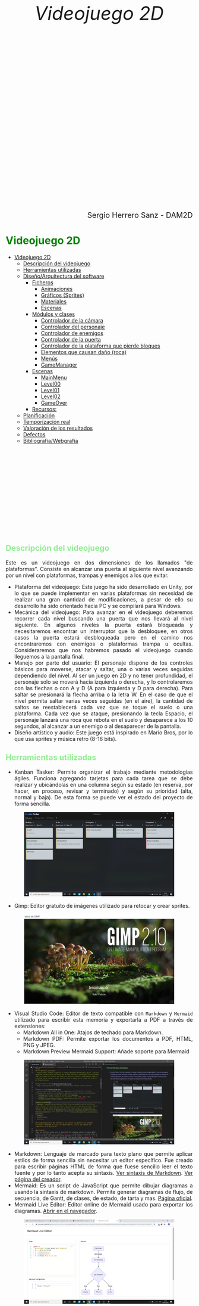 <style>
* {align: right; max-width: 100%; text-align: justify;}
h1 {color: green;}
h2 {color: lightGreen;}
//li {color: #afafff;}
//p {color: white;}
img {width: 80%; margin-left: 10%}
.portada h6 {font-size: 50px; text-align: center; margin-top: 450px; margin-bottom: 500px;}
.portada p {font-size: 20px; text-align: right; margin-bottom: 15px;}
</style>

<div class="portada"><h6>Videojuego 2D</h6><p>Sergio Herrero Sanz - DAM2D</p></div>

# Videojuego 2D 

- [Videojuego 2D](#videojuego-2d)
  - [Descripción del videojuego](#descripci%c3%b3n-del-videojuego)
  - [Herramientas utilizadas](#herramientas-utilizadas)
  - [Diseño/Arquitectura del software](#dise%c3%b1oarquitectura-del-software)
    - [Ficheros](#ficheros)
      - [Animaciones](#animaciones)
      - [Gráficos (Sprites)](#gr%c3%a1ficos-sprites)
      - [Materiales](#materiales)
      - [Escenas](#escenas)
    - [Módulos y clases](#m%c3%b3dulos-y-clases)
      - [Controlador de la cámara](#controlador-de-la-c%c3%a1mara)
      - [Controlador del personaje](#controlador-del-personaje)
      - [Controlador de enemigos](#controlador-de-enemigos)
      - [Controlador de la puerta](#controlador-de-la-puerta)
      - [Controlador de la plataforma que pierde bloques](#controlador-de-la-plataforma-que-pierde-bloques)
      - [Elementos que causan daño (roca)](#elementos-que-causan-da%c3%b1o-roca)
      - [Menús](#men%c3%bas)
      - [GameManager](#gamemanager)
    - [Escenas](#escenas-1)
      - [MainMenu](#mainmenu)
      - [Level00](#level00)
      - [Level01](#level01)
      - [Level02](#level02)
      - [GameOver](#gameover)
    - [Recursos:](#recursos)
  - [Planificación](#planificaci%c3%b3n)
  - [Temporización real](#temporizaci%c3%b3n-real)
  - [Valoración de los resultados](#valoraci%c3%b3n-de-los-resultados)
  - [Defectos](#defectos)
  - [Bibliografía/Webgrafía](#bibliograf%c3%adawebgraf%c3%ada)
<br><br><br><br><br><br><br><br><br><br><br><br><br><br><br>
## Descripción del videojuego 
Este es un videojuego en dos dimensiones de los llamados "de plataformas". Consiste en alcanzar una puerta al siguiente nivel avanzando por un nivel con plataformas, trampas y enemigos a los que evitar.
* Plataforma del videojuego: Este juego ha sido desarrollado en Unity, por lo que se puede implementar en varias plataformas sin necesidad de realizar una gran cantidad de modificaciones, a pesar de ello su desarrollo ha sido orientado hacia PC y se compilará para Windows.
* Mecánica del videojuego: Para avanzar en el videojuego deberemos recorrer cada nivel buscando una puerta que nos llevará al nivel siguiente. En algunos niveles la puerta estará bloqueada y necesitaremos encontrar un interruptor que la desbloquee, en otros casos la puerta estará desbloqueada pero en el camino nos encontraremos con enemigos o plataformas trampa u ocultas. Consideraremos que nos habremos pasado el videojuego cuando lleguemos a la pantalla final.
* Manejo por parte del usuario: El personaje dispone de los controles básicos para moverse, atacar y saltar, una o varias veces seguidas dependiendo del nivel. Al ser un juego en 2D y no tener profundidad, el personaje solo se moverá hacia izquierda o derecha, y lo controlaremos con las flechas o con A y D (A para izquierda y D para derecha). Para saltar se presionará la flecha arriba o la letra W. En el caso de que el nivel permita saltar varias veces seguidas (en el aire), la cantidad de saltos se reestablecerá cada vez que se toque el suelo o una plataforma. Cada vez que se ataque, presionando la tecla Espacio, el personaje lanzará una roca que rebota en el suelo y desaparece a los 10 segundos, al alcanzar a un enemigo o al desaparecer de la pantalla.
* Diseño artístico y audio: Este juego está inspirado en Mario Bros, por lo que usa sprites y música retro (8-16 bits).
<!--TODO 1107-->
<div style="display:none;">b091t0</div>

## Herramientas utilizadas
* Kanban Tasker: Permite organizar el trabajo mediante metodologías ágiles. Funciona agregando tarjetas para cada tarea que se debe realizar y ubicándolas en una columna según su estado (en reserva, por hacer, en proceso, revisar y terminado) y según su prioridad (alta, normal y baja). De esta forma se puede ver el estado del proyecto de forma sencilla.

![Imagen Kanban Tasker](images/kanbanTasker.png)

* Gimp: Editor gratuito de imágenes utilizado para retocar y crear sprites.

![Imagen de Gimp](images/gimp.png)

* Visual Studio Code: Editor de texto compatible con `Markdown` y `Mermaid` utilizado para escribir esta memoria y exportarla a PDF a través de extensiones:
  * Markdown All in One: Atajos de techado para Markdown.
  * Markdown PDF: Permite exportar los documentos a PDF, HTML, PNG y JPEG.
  * Markdown Preview Mermaid Support: Añade soporte para Mermaid

![Imagen de VSCode](images/VSCode.png)

* Markdown: Lenguaje de marcado para texto plano que permite aplicar estilos de forma sencilla sin necesitar un editor específico. Fue creado para escribir páginas HTML de forma que fuese sencillo leer el texto fuente y por lo tanto acepta su sintaxis.
[Ver sintaxis de Markdown](https://github.com/adam-p/markdown-here/wiki/Markdown-Cheatsheet). 
[Ver página del creador](https://daringfireball.net/projects/markdown/). 
* Mermaid: Es un script de JavaScript que permite dibujar diagramas a usando la sintaxis de markdown. Permite generar diagramas de flujo, de secuencia, de Gantt, de clases, de estado, de tarta y mas. 
[Página oficial](https://mermaid-js.github.io/mermaid/#/).
* Mermaid Live Editor: Editor online de Mermaid usado para exportar los diagramas. [Abrir en el navegador](https://mermaidjs.github.io/mermaid-live-editor/).

![Imagen Mermaid Live Editor](images/mermaidLiveEditor.png)

* Visual Studio: IDE compatible con Unity para escribir scripts.

![Imagen Visual Studio](images/visualStudio.png)

* Unity 3D: Motor gráfico.

![Imagen Unity](images/unity.png)

## Diseño/Arquitectura del software

### Ficheros 
Todos los archivos usados para el desarrollo del programa ajenos al propio motor gráfico están ubicados en la carpeta `Assets`, y clasificados en carpetas según el tipo de archivo. La música esta en la carpeta `Audio`, las animaciones están guardadas en la carpeta `Animations` y a su vez en una carpeta propia para cada sprite, los sprites están guardados en la carpeta `Graphics`, los archivos de propiedades como materiales del motor de físicas o propiedades de otros elementos en la carpeta `Materials`, los objetos creados en el entorno de desarrollo en la carpeta `Prefabs`, cada uno de los niveles en `Scenes` y por último los scripts en la carpeta `Scripts`, ordenados a su vez en carpetas según qué tipo de objetos los utilizan.
```
├───Animations
│   ├───Bat
│   ├───Character
│   ├───Ghost
│   └───Spider
├───Audio
├───Graphics
├───Materials
├───Prefabs
│   ├───Background
│   ├───Characters
│   ├───Objects
│   └───Platforms
├───Scenes
└───Scripts
    ├───Cameras
    ├───Characters
    ├───Logic
    ├───Menus
    └───Physics
```
#### Animaciones
Para animar los sprites son necesarios como mínimo dos archivos: archivos de animación (.anim) y un archivo que controle como se comportan las diferentes animaciones (.controller).

Para crear una animación abrimos la ventana `Animation` y seleccionamos un objeto de tipo sprite de la escena que tengamos abierta. Arrastramos cada uno de los frames de la animación desde la vista de archivos y ajustamos la línea de tiempo para determinar cuanto será visible cada fotograma. Guardamos en un archivo y repetimos para cada animación.

![Imagen de Animation](images/animation.png)

Para mostrar las animaciones en la escena creamos un controlador desde la ventana `Animator`. Arrastramos las animaciones creadas en el paso anterior y desde la pestaña `parameters` declaramos las variables que mas adelante utilizaremos para decidir qué animación se debe de mostrar. Sobre cada una de las animaciones hacemos click derecho y seleccionamos 'Make Transition'. En la ventana `Inspector` declararemos las condiciones necesarias que se deben cumplir para cambiar de una animación a otra añadiéndolas desde el botón +. Elegiremos la variable y el valor que debe de tener. Los valores de las variables se modifican desde código puesto que son parte del objeto y el controlador se limita a leerlas. Creamos una transición en cada sentido para cada animación y guardamos el archivo.

![Imagen de Animator](images/animator.png)

Para cambiar desde código las variables declaradas debemos de añadir un script al objeto en el que se controlará el valor de cada variable. Obtendremos el componente animator al comienzo de la ejecución y asignaremos el valor que queramos a cada variable.

```cs
private Animator anim;

void Start()
{
    anim = GetComponent<Animator>();
}

void Update()
{
    anim.SetFloat("velocity", 3);
    anim.SetBool("grounded", true);
    anim.SetBool("attack", false);
    anim.SetBool("alive", true);
}
```

#### Gráficos (Sprites)
Si la imagen que vamos a utilizar solo contiene un sprite bastará con arrastrar a la escena el archivo, si contiene varios sprites deberemos separarlos desde el editor.

Seleccionamos la imagen y cambiamos el 'Sprite Mode' a 'Multiple' en la pestaña `Inspector`. Hacemos click sobre el botón 'Sprite Editor' para abrir el editor y buscamos 'Slice' en la esquina superior izquierda. En la ventana que se abre pulsamos sobre 'Slice' y cerramos el editor. Ahora en la vista de archivos podemos ver que se permiten seleccionar como imágenes diferentes cada uno de los sprites.

![Imagen de Sprites](images/sprites.png)

#### Materiales
Los objetos que trabajan con físicas pueden llevar un  PhysicMaterial2D que determina como se comportará al colisionar con otros objetos. Solo contiene dos valores que definen la fricción entre los objetos y el "rebote".

Para crear un material hacemos click derecho sobre la vista de archivos --> Create --> Phisycs Material 2D.

![Imagen de material](images/material.png)

#### Escenas
Las escenas son cada uno de los diferentes niveles del videojuego. Contienen los objetos, a los que se les define una posición y diversos componentes. 

Para crear una escena hacemos click derecho sobre la vista de archivos --> Create --> Scene.

Para cambiar desde código la escena en la que nos encontramos usaremos la clase `SceneManager`.
```cs
SceneManager.LoadScene(SceneManager.GetActiveScene().buildIndex + 1);
```

### Módulos y clases

![UML](uml/images/uml.svg)

#### Controlador de la cámara
Estos scripts obtienen la posición del objeto introducido desde la ventana Inspector y desplazan la cámara a esa posición suavizando el movimiento según el parámetro `smoothTime`. En el caso de la clase `ConstrainedCameraController` se definen las coordenadas máximas y mínimas del cuadrado en el que se podrá desplazar la cámara, situando la misma en el límite si el objeto a  escapa de esa zona. La coordenada mínima debe corresponderse con la esquina inferior izquierda y la máxima con la esquina superior derecha.

En el método `Start()` se obtiene el objeto 'Player' y en el método `FixedUpdate()` se asigna a la propiedad de la cámara 'position' la posición del objeto 'Player'. En el caso de `ConstrainedCameraController` se utiliza la función `Mathf.SmoothDamp()` para suavizar el movimiento de la cámara.

![CameraClass](uml/images/camera.svg)

#### Controlador del personaje
Hay dos scripts para el personaje, `PlayerIdleController` y `PlayerController`.

`PlayerIdleController` no nos permite controlarlo sino que establece los parámetros necesarios para activar la animación de espera para utilizar al personaje en el menú principal. En el método `Start()` se obtiene y asigna el componente 'Animator' y se da valor a las variables que necesita (velocity, grounded, attack y alive).

El script `PlayerController` lleva a cabo todo el control sobre el personaje, movimiento, vidas, saltos, ataque, etc. En el método `Start()` se obtienen los componentes del objeto y se establece la función `ResetPosition()` para que se ejecute al cambiar de escena. El método únicamente mueve el personaje a la posición (-6, -3, 0).

En el método `Update()` se asignan los parámetros necesarios para cambiar la animación y se comprueba si ha presionado la barra espaciadora para ejecutar el método `Attack()`. Esta función instancia el prefab de la roca, lo desplaza al lado del personaje (según a que lado mira) y le añade velocidad en un eje para que se mueva. 

En el método `FixedUpdate()` se computa la lógica de movimiento del personaje. Se comprueban los ejes de entrada y se mueve al personaje o se le hace saltar en función de sus valores. Para saltar se inicia la corrurina `Jump()`, que añade una fuerza hacia arriba y se decrementa la cantidad de saltos restantes.

En los métodos que detectan colisiones y triggers de reducen las vidas al colisionar contra un enemigo, llamando al método `Harm()`, que reduce la cantidad de vidas y vuelve al personaje translúcido e inmune a daño durante unos segundos. En estos métodos también se realiza alguna lógica para el correcto funcionamiento de los saltos e interacción con las plataformas.  

![CharacterClass](uml/images/character.svg)

#### Controlador de enemigos
Este script mueve al enemigo al que se le aplica de derecha a izquierda en un área predefinida, cambiando de sentido cuando se alcanza un límite. Solo actúa sobre el eje horizontal. Además "mata" al enemigo cuando detecta una colisión con un objeto etiquetado como `DamageItem` y lo resucita tras el tiempo especificado por `deadTime` (en segundos). Definimos el rango en el que se mueve con `maxPos` y `minPos` y controlamos su velocidad con `speed`.

Una vez obtenidos los componentes 'Rigidbody2D' y 'Animator' en el método `Start()` y establecer los parámetros de la animación en el método `Update()` establecemos la lógica de movimiento en `FixedUpdate()`. Si la posición en el eje X alcanza uno de los límites invertimos el valor de la velocidad y de la escala en el eje X (Cambiar la orientación del sprite como si se tratase de un espejo). Para tratar con las colisiones utilizamos el método `OnTriggerEnter2D()`, si la colisión se corresponde con un objeto etiquetado como "DamageItem" se ejecuta la corrutina `Resurrect()`. En esta corrutina, que recibe el tiempo que va a permanecer el enemigo inactivo (muerto) por parámetro, bloqueamos el movimiento y cambiamos su etiqueta por "DeadEnemy" (Para que no cause daño al jugador) y establecemos el booleano `isAlive` a `false` para que cambie la animación. Después de esperar el tiempo indicado, volvemos a desbloquear el movimiento, establecemos el booleano a `true` y restauramos el valor de la etiqueta. 
Los métodos IEnumerator permiten ejecutarse en paralelo al hilo principal y parar su ejecución varias veces con:
```cs
yield return new WaitForSeconds();
``` 

![EnemyClass](uml/images/enemy.svg)

#### Controlador de la puerta
La puerta puede funcionar de dos maneras distintas, utilizando el prefab `NextLevelToggle` (puerta desbloqueada) y el Script `NextLevelDoor` o utilizando todos los scripts y el prefab `NextLevelButtonDoor`.

La puerta desbloqueada captura la tecla W y Flecha arriba (Eje vertical) y cambia la escena a siguiente indicada en el índice de construcción del videojuego (buildIndex) cuando se presiona una de las dos y el personaje está en contacto con la puerta. Lo hará en el método `OnTriggerStay2D()`.

La puerta bloqueada es mas complicada. Para funcionar debe de tener un objeto padre que contenga en su interior el botón, la puerta bloqueada y la puerta desbloqueada. El botón deberá contener en su interior a su vez un botón presionado y otro sin presionar. El elemento padre debe contener el script `NextLevelController`, la puerta desbloqueada `NextLevelToggle` y el botón `PressButtonEventController`.

El script `NextLevelController` no recibe parámetros, obtiene las puertas en el método `Start()` y desactivara la puerta desbloqueada. Únicamente activará la puerta desbloqueada y desactivará la bloqueada cuando reciba una llamada al método `UnlockDoor()`.

El script `PressButtonEventController` obtiene los botones presionado y liberado, estableciendo como activo el botón liberado y desactivado el botón presionado en el método `Start()`, invirtiendo los valores cuando se detecta una colisión en el método `OnTriggerEnter2D()` y llamando al método `UnlockDoor()` del script `NextLevelController` del padre, obtenido también en el método `Start()`.

![DoorClass](uml/images/door.svg)

#### Controlador de la plataforma que pierde bloques
Este objeto esta compuesto por varios sprites independientes, con su propio collider y rigidbody. Cada uno de esos sprites aplica el script `FallingGroundController` y el padre utiliza `FallingCascadeController`.

El script `FallingGroundController` detecta una colisión con el método `OnCollisionEnter2D()` y, si se el causante es 'Player' permite a la gravedad actuar en el elemento al que se aplica, y llama al método `WarnNeighbour()` del script `FallingCascadeController` introducido por parámetro. Para activar la gravedad se elimina la restricción sobre el eje X del elemento 'Rigidbody2D'. Una vez activada la gravedad se utilizará la siguiente colisión para destruir el objeto.

El script `FallingCascadeController` toma como parámetros los scripts de los sprites independientes como un array y, cuando un script llama a su método `WarnNeighbour()`, fuerza la caída de los sprites colindantes llamando al método `ForceFall()` de la clase `FallingGroundController`.

![FallingGroundClass](uml/images/fallingGround.svg)

#### Elementos que causan daño (roca)
Este script no toma parámetros y se limita a destruir al objeto que lo contiene cuando detecta una colisión contra un enemigo (vivo o muerto) o contra el personaje, o cuando deja de verse en pantalla.

Detecta las colisiones con el jugador con el método `OnCollisionEnter2D()` , las colisiones con los enemigos (como triggers) en el método `OnTriggerEnter2D()` y detecta cuando desaparece el objeto de la pantalla con `OnBecameInvisible()`.

![ThrowClass](uml/images/throw.svg)

#### Menús
Los scripts de los menús contienen métodos que utilizarán los botones del menú para realizar acciones.

El menú principal utiliza el script `MainMenuController`, que hace visible el cursor nada mas crearse en el método `Start()`. Define el método `onPlayClick()` para comenzar a jugar, que oculta el cursor y carga la escena inicial y el método `onQuitClick()`, que cierra el videojuego. Además, se define el método `onRunnerClick()` que lanzará la escena 'Runner' cuando sea desarrollada.

Durante la ejecución del videojuego se necesita un menú que permita salir, reiniciar el nivel y silenciar la música. `RunningMenuController` establece los métodos necesarios para que los botones realicen acciones y captura la pulsación de la tecla escape en el método `Update()` para mostrar u ocultar el menú, que se oculta al inicio en el método `Start()`. Entre todos sus métodos destacamos `onRestartClick()`, que obtiene el objeto `Player` y establece sus vidas a 3 antes de reiniciar la escena. Cada vez que se muestra y oculta el menú se pausa la escala de tiempo y se muestra u oculta el cursor.

El script `ScoreController` obtiene el componente 'TextMeshProUGUI' del 'TextMeshPro' al que se le aplica el script en el método `Start()` e inicia la corrutina `ReduceScore()`, que comienza a contar el tiempo transcurrido y lo muestra en el `TextMeshProUGUI` obtenido a través de la propiedad 'text'. Además establece la función SaveScore para que se ejecute cada vez que se cambie la escena, así se añade el tiempo transcurrido en una variable separada y se resetea a 0 el contador.

El Script `LivesController` funciona de forma similar a `ScoreController`. En el método `Start()` obtiene su `TextMeshProUGUI` y el Player, al que accede cada frame desde el método `FixedUpdate()` para mostrar el numero de vidas restantes.

`GameOverController` ejecuta código únicamente desde el método `Start()` en su creación. Establece el cursor como visible, obtiene los objetos 'Lives' y 'Score' y sus scripts y muestra la puntuación total, justo antes de destruirlos para que no sean visibles.

![MenusClass](uml/images/menus.svg)

#### GameManager
Se trata de un objeto que controla el funcionamiento de algunos objetos. En este caso establece como 'no destruibles' al personaje, el controlador de audio, el menú de pausa y a si mismo, para que no se eliminen al cambiar de escena.
Se realiza toda la ejecución en el método `Start()`, donde se obtienen los objetos y se definen como no destruibles con el método `DontDestroyOnLoad()`. Además define una función que se ejecutará cada vez que se cambie de escena y eliminará los objetos previamente definidos como 'no destruibles' cuando se vuelva al menú inicial.

![GameManagerClass](uml/images/gameManager.svg)

### Escenas
El juego se basa únicamente en un menú, dos niveles y la pantalla de fin, puesto que esta sin terminar. Además de esos niveles existe una escena adicional utilizada para probar los diferentes componentes que se van creando durante el desarrollo y que el usuario final no verá.

#### MainMenu
El menú consiste en un sprite animado del personaje sobre una plataforma, con nubes moviéndose detrás de éste y un menú a su lado. El menú está controlado por el script `MainMenuController` y contiene los botones "Jugar', "Runner" y "Salir". "Jugar" llama al método `onPlayClick()`, "Runner" a `onRunnerClick()` y "Salir" a `onQuitClick`. 

![MenuScene](images/menu.png))

#### Level00
Esta escena se utiliza para definir ciertos objetos como 'constantes' a lo largo de todo el videojuego y no para jugar como tal. Contiene el personaje, un objeto que reproduce el audio, el menú de pausa y el GameManager. 

Todos los niveles contienen un menú que permite realizar acciones y mostrar información. El presionar la tecla escape se pausará el juego y se mostrará un menú con tres botones "Reiniciar", "Volver al menú" y "Salir". Reiniciar llamará al método `onRestartClick()` del script `RunningMenuController`, "Volver al menú" llamará a `onReturnMenuClick()` y "Salir" a `onQuitClick()`. En todo momento se mostrará el tiempo transcurrido desde el comienzo de la escena y las vidas restantes. Estos elementos contendrán los scripts `ScoreController` y `LifesController` para actualizar sus valores.

![RunningMenu](images/runningMenu.png)

#### Level01
El primer nivel consiste en plataformas que conducen al personaje a la puerta que lo llevará al siguiente nivel. Hay una plataforma trampa que no contiene colisionador (por lo que es atravesable), otras que actúan como una cama elástica y por último enemigos "custodiando" la puerta.

![Level01Scene](images/level01.png)

#### Level02
El segundo nivel consiste en unas plataformas que actúan como una cama elástica entre las que hay que avanzar verticalmente hasta alcanzar un botón que desbloquea la última puerta del videojuego y conduce de vuelta al menú.

![Level02Scene](images/level02.png)

#### GameOver
La pantalla de fin muestra a través de un menú el tiempo total que se ha tardado en completar el videojuego y nos da las opciones "Volver al inicio" y "Salir". "Volver al inicio" llama al método `onReturnMenuClick()` del script `RunningMenuController` y "Salir" a `onQuitClick()`. Además podemos seguir moviendo al personaje en esta pantalla a pesar de que no contiene ninguna plataforma.

![GameOverScene](images/gameOver.png)

### Recursos:
En la documentación se pueden encontrar los links a los diferentes sprites utilizados. A excepción del proyectil (una roca) y la interfaz del menú de pausa todos han sido obtenidos de internet a pesar de que hayan sido modificados levemente:
* Character: Contiene los sprites necesarios para realizar la animación de espera, movimiento, salto y ataque (no utilizada).
* Clouds: Contiene dos modelos de nubes
* Heart: Corazón para mostrar las vidas restantes.
* Menu: Es el fondo del menú de pausa.
* Rock: Elemento que lanza el jugador.
* Speaker: Icono para activar/desactivar la música en el menú de pausa.
* Sprites: Sprites varios con las plataformas, algunos enemigos y objetos.
* Audio: Música retro que se reproducirá en bucle

## Planificación
La idea era empezar con mucho tiempo (noviembre) y trabajar en fragmentos del proyecto cuando me apeteciese, empezar por familiarizarme con Unity y su API y entonces desarrollar las funcionalidades básicas (movimiento del personaje y nivel demo) e ir añadiendo funcionalidades independientes según fuese avanzando el tiempo (crear objetos, plataformas y scripts para guardarlos como 'prefabs' y utilizarlos mas tarde) hasta finalmente utilizarlos en diferentes niveles, reservando la última semana para retoques y la documentación. En el hipotético caso de terminar con mucho tiempo de sobra añadiría una modalidad de juego adicional, convirtiendo este juego de plataformas en un 'runner'.

## Temporización real 
07/11/2019 - 14/11/2019:

1. Crear una escena "Demo" en la que trabajar (Demo.scene)
2. Dividir el sprite de las plataformas (Sprites.png) y crear una plataforma con colliders (Suelo09x1.prefab)
3. Añadir animaciones para el personaje y para los enemigos (Spider y Ghost, Bat nunca se llegó a utilizar)
4. Crear el personaje principal añadiendo el sprite (Character.png) y un script para controlar el movimiento (PlayerController.cs, sin saltos ni ataque)
5. Añadir un script a la cámara para que siguiese al personaje. (ConstrainedCameraController.cs y FreeCameraController.cs)
6. Añadir salto al personaje
7. Crear el script para controlar a los enemigos (EnemyXController.cs) y guardar el prefab terminado (Spider.prefab y Ghost.prefab)

14/12/2019 - 21/12/2019:

8. Crear un menú de inicio (Menu.scene)
9. Añadir al menú un personaje animado en una plataforma (IdlePlayer.prefab, PlayerIdleController.cs)
10. Añadir al menú un fondo de nubes en movimiento (MovingClouds.prefab, InfiniteMovementController.cs)
11. Crear plataforma a la que se le caen bloques (FallingGroundController.cs)
12. Crear script adicional para la plataforma anterior que causa que los bloques colindantes se caigan en cascada (FallingCascadeController.cs)

17/12/2019 - 21/12/2019:

13. Añadir puerta para cambiar de nivel (NextLevelDoor.prefab, NextLevelDoor.cs)
14. Cerrar la puerta y añadir botón para abrirla (NextLevelButtonDoor.prefab, NextLevelController.cs, PressButtonEventController.cs)
15. Añadir ataque al personaje (Rock.png)
16. Añadir menú de pausa para la tecla ESC (RunningMenu.prefab, RunningMenuController.cs, Menu.png)

21/12/2019 - 28/12/2019:

17. Guardar las plataformas utilizadas como prefabs.
18. Añadir niveles (Level00.scene, Level01.scene, Level02.scene)
    
04/01/2020 - 14/01/2020:

19. Sistema de puntuaciones (ScoreController.cs)
20. Visualización de vidas restantes y tiempo transcurrido (ScoreController.cs, LivesController.cs)
21. Pantalla final (GameOver.scene, GameOverController.cs)
22. Revisión, optimización y comentado de código
23. Documentación  

## Valoración de los resultados
No estoy del todo contento con el resultado. El primer día debí de planificar cuales eran los objetos que iban a formar parte del proyecto, diseñar las clases y dibujar los diagramas para tener claro como debía de hacerlo. En mi defensa diré que al no conocer la API de Unity y no estar familiarizado de ella era prácticamente imposible. Estaba tan perdido que no sabía ni si era posible comunicar los diferentes objetos de la escena entre sí, cosa que ahora veo evidente.

Respecto a la parte del 'núcleo' del videojuego (movimiento del personaje y nivel demo) estoy bastante contento, apenas tardé una semana en llevarlos a cabo y funcionan perfectamente (excepto el salto).

El mayor error que cometí en el desarrollo del videojuego, además de la falta de planificación, fue no percatarme de los verdaderos elementos necesarios en cualquier videojuego y que no abordé hasta el final o no tuve tiempo para realizar (menú de pausa, menú principal, audio, sistema de puntuaciones). Personalmente preferiría un proyecto con todo lo básico programado aunque no tuviese niveles propiamente dichos.

Otro de los grandes defectos que veo es un código desorganizado. Si pudiese repetir el proyecto extraería en métodos muchas de las funcionalidades, sobre todo en el script que controla al personaje, y hubiera utilizado los métodos del ciclo de vida para llamar a mis propios métodos en lugar de programar en su interior. A día de hoy (11/01/2020) voy a intentar corregir estos fallos y otros que no he nombrado para entregar el proyecto como considero que deberia ser.

A pesar de todos los defectos ya nombrados considero que al no haber usado assets ni extensiones es comprensible no haber podido completar todo a tiempo.

Resumiendo, debo mejorar la planificación.

## Defectos
* Salto: Es infinito
* Darse de cabeza con una plataforma al saltar: Al detectar la colisión con un objeto etiquetado como 'grounded' la animación detecta que esta encima de la plataforma y cambia la animación de salto.
* Saltos en plataforma elástica: El salto funciona estableciendo la velocidad del eje vertical a 0 y añadiendo una fuerza al personaje cuando se pulsa la tecla de salto, por lo tanto, si el personaje iba a alcanzar una posición mas alta que la que alcanzaría sin saltar, la plataforma elástica, que te hace rebotar hasta la posición vertical mas alta que has alcanzado, olvidará la posición mas alta y la sustituirá por la última, devolviendo al personaje a una posición mas baja de lo que debería.
* Rebotes en plataforma elástica: Cuando el personaje esta situado entre dos plataformas elásticas (una encima y otra debajo) y alcanza a rebotar a la superior, esta le devolverá rebotado hacia abajo, y la de abajo hacia arriba, creando un ciclo que aumenta cada vez más la velocidad haciendo incontrolable al personaje.

## Bibliografía/Webgrafía

Implementado:
* [Movimiento del personaje (físicas), escenario y animaciones (vídeos 1-10)](https://www.youtube.com/playlist?list=PLiplYDjUMtti5bWJ1Ugystr-vUg8B5EuP)
* [Crear un terreno o cielo en perpetuo movimiento I](https://www.youtube.com/watch?v=MRThXOxOcuE&t=20s), [II](https://www.youtube.com/watch?v=xAmyzWeEde4)
* [Parar el videojuego](https://answers.unity.com/questions/1230216/a-proper-way-to-pause-a-game.html)
* [Ocultar un elemento al presionar una tecla](https://answers.unity.com/questions/850220/how-can-i-get-a-ui-canvas-to-hideappear-on-esc-but.html)
* [Lanzar proyectiles](https://www.youtube.com/watch?v=zAgAxrTCbGM)
* [Instanciar objetos](https://forum.unity.com/threads/shooting-fireballs.230769/)
* [Destruir objetos](https://docs.unity3d.com/es/530/ScriptReference/Object.Destroy.html)
* [Corrutinas IEnumerator (equivalente a un hilo paralelo)](https://docs.unity3d.com/ScriptReference/WaitUntil.html)
* [Solucionar error: Ejecución empezaba parada](https://answers.unity.com/questions/171656/timetimescalet-to-0-whenever-i-start.html)
* [Cambiar de escena](https://docs.unity3d.com/ScriptReference/SceneManagement.SceneManager.html)
* [Silenciar audio](https://answers.unity.com/questions/52109/how-do-i-mute-all-audio-sound.html)
* [Cambiar texto en un menú](http://digitalnativestudios.com/forum/index.php?topic=1082.0)
* [Heredar objetos de una clase a otra (no destruirlos)](https://answers.unity.com/questions/734445/scripts-in-other-scenes-still-executing.html)
* [Ejecutar una función al cambiar de escena](ttps://docs.unity3d.com/ScriptReference/SceneManagement.SceneManager-activeSceneChanged.html)


No implementado:
* [Generar terreno aleatorio](https://www.youtube.com/watch?v=VkGG9Umag0M)

Recursos:
* [Sprite personaje, enemigos y plataformas](https://drive.google.com/file/d/1g6Pytql6h1gFt5WiMpdrV23jvrY2shtU/edit)
* [Sprite nubes](http://www.llumac.cat/picsl/799062/)
* [Sprite altavoz](https://www.shutterstock.com/es/image-vector/audio-speaker-volume-sound-button-retro-1340123576?id=1340123576&irgwc=1&utm_medium=Affiliate&utm_campaign=Freepik%20Company%2C%20S.L.&utm_source=39422&utm_term=5e19f8cf61855.5e19f8cf61856)
* [Audio](https://www.playonloop.com/2018-music-loops/follow-me/)

Solo se ha usado el antipatrón en los scripts de movimiento del personaje y de la cámara.